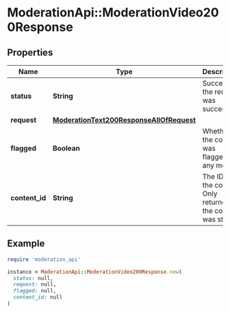 # ModerationApi::ModerationVideo200Response

## Properties

| Name | Type | Description | Notes |
| ---- | ---- | ----------- | ----- |
| **status** | **String** | Success if the request was successful |  |
| **request** | [**ModerationText200ResponseAllOfRequest**](ModerationText200ResponseAllOfRequest.md) |  |  |
| **flagged** | **Boolean** | Whether the content was flagged by any models |  |
| **content_id** | **String** | The ID of the content. Only returned if the content was stored. | [optional] |

## Example

```ruby
require 'moderation_api'

instance = ModerationApi::ModerationVideo200Response.new(
  status: null,
  request: null,
  flagged: null,
  content_id: null
)
```

